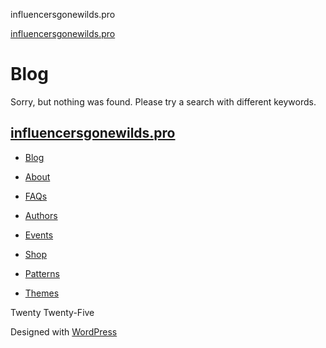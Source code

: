 influencersgonewilds.pro



[influencersgonewilds.pro](https://influencersgonewilds.pro)



Blog
====

Sorry, but nothing was found. Please try a search with different keywords.



[influencersgonewilds.pro](https://influencersgonewilds.pro)
------------------------------------------------------------

* [Blog](#)
* [About](#)
* [FAQs](#)
* [Authors](#)


* [Events](#)
* [Shop](#)
* [Patterns](#)
* [Themes](#)

Twenty Twenty-Five

Designed with [WordPress](https://wordpress.org)